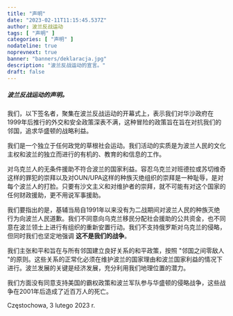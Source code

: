 ```yaml
---
title: "声明"
date: "2023-02-11T11:15:45.537Z"
author: 波兰反战运动
tags: [ "声明" ]
categories: [ "声明" ]
nodateline: true
noprevnext: true
banner: "banners/deklaracja.jpg"
description: "波兰反战运动的宣言。"
draft: false
---
```


##### 波兰反战运动的声明。


我们，以下签名者，聚集在波兰反战运动的开幕式上，表示我们对华沙政府在1999年后推行的外交和安全政策深表不满，这种冒险的政策旨在旨在对抗我们的邻国，追求华盛顿的战略利益。


我们是一个独立于任何政党的草根社会运动。我们活动的实质是为波兰人民的文化主权和波兰的独立而进行的有机的、教育的和信息的工作。


对乌克兰人的无条件援助不符合波兰的国家利益。容忍乌克兰对班德拉或苏切维奇这样的罪犯的崇拜以及对OUN/UPA这样的种族灭绝组织的崇拜是一种耻辱，是对每个波兰人的打脸。只要有沙文主义和对维护者的崇拜，就不可能有对这个国家的任何财政援助，更不用说军事援助。


我们要指出的是，基辅当局自1991年以来没有为二战期间对波兰人民的种族灭绝行为向波兰人民道歉。我们不同意向乌克兰移民分配社会援助的公共资金，也不同意在波兰领土上进行有组织的重新安置行动。我们不支持俄罗斯对乌克兰的侵略，但同时我们也坚定地强调 __这不是我们的战争__。


我们主张和平和旨在与所有邻国建立良好关系的和平政策，按照 "邻国之间零敌人 "的原则。这些关系的正常化必须在维护波兰的国家理由和波兰国家利益的情况下进行。波兰发展的关键是经济发展，充分利用我们地理位置的潜力。


我们方面没有同意支持美国的霸权政策和波兰军队参与华盛顿的侵略战争，这些战争在2001年后造成了近百万人的死亡。


Częstochowa, 3 lutego 2023 r.